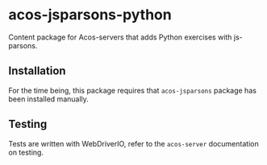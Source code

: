 # acos-jsparsons-python

Content package for Acos-servers that adds Python exercises with js-parsons.

## Installation

For the time being, this package requires that `acos-jsparsons` package has been installed manually. 

## Testing

Tests are written with WebDriverIO, refer to the `acos-server` documentation on testing. 